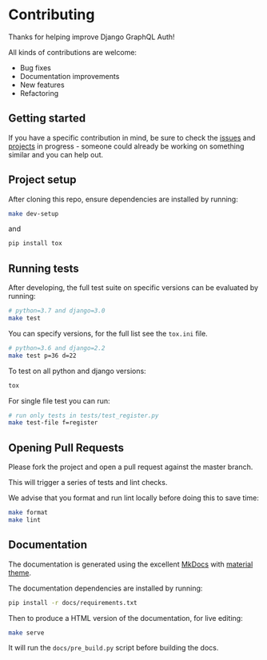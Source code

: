 <!-- shameless copy from graphene-django CONTRIBUTING file -->

# Contributing

Thanks for helping improve Django GraphQL Auth!

All kinds of contributions are welcome:

- Bug fixes
- Documentation improvements
- New features
- Refactoring

## Getting started

If you have a specific contribution in mind, be sure to check the [issues](https://github.com/PedroBern/django-graphql-auth/issues) and [projects](https://github.com/PedroBern/django-graphql-auth/projects) in progress - someone could already be working on something similar and you can help out.

## Project setup

After cloning this repo, ensure dependencies are installed by running:

```bash
make dev-setup
```

and

```bash
pip install tox
```

## Running tests

After developing, the full test suite on specific versions can be evaluated by running:

```bash
# python=3.7 and django=3.0
make test
```

You can specify versions, for the full list see the `tox.ini` file.

```bash
# python=3.6 and django=2.2
make test p=36 d=22
```

To test on all python and django versions:

```bash
tox
```

For single file test you can run:

```bash
# run only tests in tests/test_register.py
make test-file f=register
```

## Opening Pull Requests

Please fork the project and open a pull request against the master branch.

This will trigger a series of tests and lint checks.

We advise that you format and run lint locally before doing this to save time:

```bash
make format
make lint
```

## Documentation

The documentation is generated using the excellent [MkDocs](https://www.mkdocs.org/) with [material theme](https://squidfunk.github.io/mkdocs-material/).

The documentation dependencies are installed by running:

```bash
pip install -r docs/requirements.txt
```

Then to produce a HTML version of the documentation, for live editing:

```bash
make serve
```

It will run the `docs/pre_build.py` script before building the docs.
